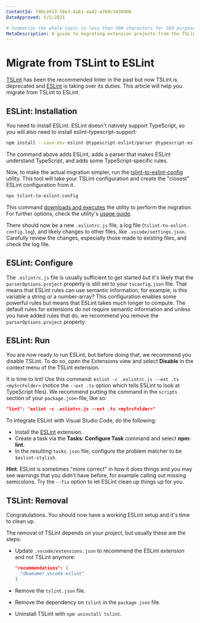 ```yaml
---
ContentId: f00c4913-58e3-4a61-aa42-e769c3430906
DateApproved: 5/5/2021

# Summarize the whole topic in less than 300 characters for SEO purpose
MetaDescription: A guide to migrating extension projects from the TSLint linter to ESLint.
---
```

# Migrate from TSLint to ESLint

[TSLint](https://palantir.github.io/tslint/) has been the recommended linter in the past but now TSLint is deprecated and [ESLint](https://eslint.org/) is taking over its duties. This article will help you migrate from TSLint to ESLint.

## ESLint: Installation

You need to install ESLint. ESLint doesn't natively support TypeScript, so you will also need to install eslint-typescript-support:

```bash
npm install --save-dev eslint @typescript-eslint/parser @typescript-eslint/eslint-plugin
```

The command above adds ESLint, adds a parser that makes ESLint understand TypeScript, and adds some TypeScript-specific rules.

Now, to make the actual migration simpler, run the [tslint-to-eslint-config](https://github.com/typescript-eslint/tslint-to-eslint-config) utility. This tool will take your TSLint configuration and create the "closest" ESLint configuration from it.

```bash
npx tslint-to-eslint-config
```

This command [downloads and executes](https://www.npmjs.com/package/npx) the utility to perform the migration. For further options, check the utility's [usage guide](https://github.com/typescript-eslint/tslint-to-eslint-config#usage).

There should now be a new `.eslintrc.js` file, a log file (`tslint-to-eslint-config.log`), and likely changes to other files, like `.vscode/settings.json`. Carefully review the changes, especially those made to existing files, and check the log file.

## ESLint: Configure

The `.eslintrc.js` file is usually sufficient to get started but it's likely that the `parserOptions.project` property is still set to your `tsconfig.json` file. That means that ESLint rules can use semantic information, for example, is this variable a string or a number-array? This configuration enables some powerful rules but means that ESLint takes much longer to compute. The default rules for extensions do not require semantic information and unless you have added rules that do, we recommend you remove the `parserOptions.project` property.

## ESLint: Run

You are now ready to run ESLint, but before doing that, we recommend you disable TSLint. To do so, open the Extensions view and select **Disable** in the context menu of the TSLint extension.

It is time to lint! Use this command: `eslint -c .eslintrc.js --ext .ts <mySrcFolder>` (notice the `--ext .ts` option which tells ESLint to look at TypeScript files). We recommend putting the command in the `scripts` section of your `package.json`-file, like so:

```json
"lint": "eslint -c .eslintrc.js --ext .ts <mySrcFolder>"
```

To integrate ESLint with Visual Studio Code, do the following:

* Install the [ESLint](https://marketplace.visualstudio.com/items?itemName=dbaeumer.vscode-eslint) extension.
* Create a task via the **Tasks: Configure Task** command and select **npm: lint**.
* In the resulting `tasks.json` file, configure the problem matcher to be `$eslint-stylish`.

**Hint**: ESLint is sometimes "more correct" in how it does things and you may see warnings that you didn't have before, for example calling out missing semicolons. Try the `--fix` option to let ESLint clean up things up for you.

## TSLint: Removal

Congratulations. You should now have a working ESLint setup and it's time to clean up.

The removal of TSLint depends on your project, but usually these are the steps:

* Update `.vscode/extensions.json` to recommend the ESLint extension and not TSLint anymore:

  ```json
  "recommendations": [
    "dbaeumer.vscode-eslint"
  ]
  ```

* Remove the `tslint.json` file.
* Remove the dependency on `tslint` in the `package.json` file.
* Uninstall TSLint with `npm uninstall tslint`.
